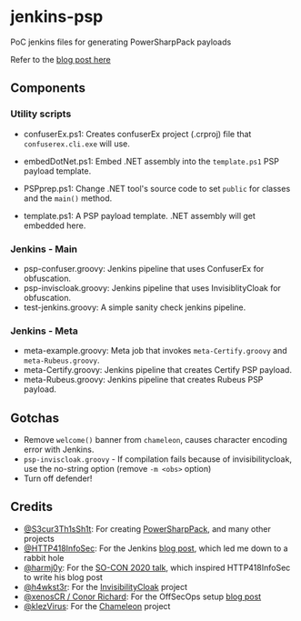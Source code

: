 # jenkins-psp
PoC jenkins files for generating PowerSharpPack payloads

Refer to the [blog post here](https://blog.sunggwanchoi.com/half-automating-powersharppack/)

## Components 
### Utility scripts 
- confuserEx.ps1: Creates confuserEx project (.crproj) file that `confuserex.cli.exe` will use. 
- embedDotNet.ps1: Embed .NET assembly into the `template.ps1` PSP payload template. 
- PSPprep.ps1: Change .NET tool's source code to set `public` for classes and the `main()` method. 

- template.ps1: A PSP payload template. .NET assembly will get embedded here. 

### Jenkins - Main 
- psp-confuser.groovy: Jenkins pipeline that uses ConfuserEx for obfuscation. 
- psp-inviscloak.groovy: Jenkins pipeline that uses InvisiblityCloak for obfuscation. 
- test-jenkins.groovy: A simple sanity check jenkins pipeline.

### Jenkins - Meta 
- meta-example.groovy: Meta job that invokes `meta-Certify.groovy` and `meta-Rubeus.groovy`. 
- meta-Certify.groovy: Jenkins pipeline that creates Certify PSP payload. 
- meta-Rubeus.groovy: Jenkins pipeline that creates Rubeus PSP payload. 

## Gotchas 
- Remove `welcome()` banner from `chameleon`, causes character encoding error with Jenkins.
- `psp-inviscloak.groovy` - If compilation fails because of invisibilitycloak, use the no-string option (remove `-m <obs>` option)
- Turn off defender!

## Credits 
- [@S3cur3Th1sSh1t](https://twitter.com/ShitSecure): For creating [PowerSharpPack](https://github.com/S3cur3Th1sSh1t/PowerSharpPack), and many other projects
- [@HTTP418InfoSec](https://twitter.com/HTTP418InfoSec): For the Jenkins [blog post](https://http418infosec.com/offsecops-using-jenkins-for-red-team-tooling), which led me down to a rabbit hole
- [@harmj0y](https://twitter.com/harmj0y): For the [SO-CON 2020 talk](https://www.youtube.com/watch?v=XaICChBJMck), which inspired HTTP418InfoSec to write his blog post
- [@h4wkst3r](https://twitter.com/h4wkst3r): For the [InvisibilityCloak](https://github.com/h4wkst3r/InvisibilityCloak) project
- [@xenosCR / Conor Richard](https://twitter.com/xenoscr): For the OffSecOps setup [blog post](https://blog.xenoscr.net/2020/11/28/OffSecOps-Basic-Setup.html)
- [@klezVirus](https://twitter.com/KlezVirus): For the [Chameleon](https://github.com/klezVirus/chameleon) project